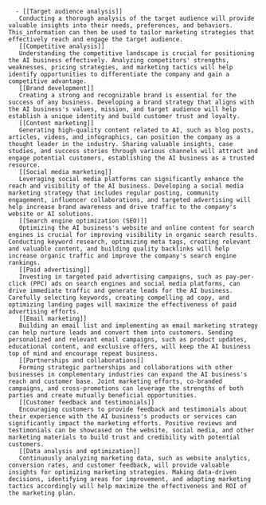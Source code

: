       - [[Target audience analysis]] 
       Conducting a thorough analysis of the target audience will provide valuable insights into their needs, preferences, and behaviors. This_information can then be used to tailor marketing strategies that effectively reach and engage the target audience.
       [[Competitive analysis]] 
       Understanding the competitive landscape is crucial for positioning the AI business effectively. Analyzing competitors' strengths, weaknesses, pricing strategies, and marketing tactics will help identify opportunities to differentiate the company and gain a competitive advantage.
       [[Brand development]] 
       Creating a strong and recognizable brand is essential for the success of any business. Developing a brand strategy that aligns with the AI business's values, mission, and target audience will help establish a unique identity and build customer trust and loyalty.
       [[Content marketing]] 
       Generating high-quality content related to AI, such as blog posts, articles, videos, and_infographics, can position the company as a thought leader in the industry. Sharing valuable insights, case studies, and success stories through various channels will attract and engage potential customers, establishing the AI business as a trusted resource.
       [[Social media marketing]] 
       Leveraging social media platforms can significantly enhance the reach and visibility of the AI business. Developing a social media marketing strategy that includes regular posting, community engagement, influencer collaborations, and targeted advertising will help increase brand awareness and drive traffic to the company's website or AI solutions.
       [[Search engine optimization (SEO)]] 
       Optimizing the AI business's website and online content for search engines is crucial for improving visibility in organic search results. Conducting keyword research, optimizing meta tags, creating relevant and valuable content, and building quality backlinks will help increase organic traffic and improve the company's search engine rankings.
       [[Paid advertising]] 
       Investing in targeted paid advertising campaigns, such as pay-per-click (PPC) ads on search engines and social media platforms, can drive immediate traffic and generate leads for the AI business. Carefully selecting keywords, creating compelling ad copy, and optimizing landing pages will maximize the effectiveness of paid advertising efforts.
       [[Email marketing]] 
       Building an email list and implementing an email marketing strategy can help nurture leads and convert them into customers. Sending personalized and relevant email campaigns, such as product updates, educational content, and exclusive offers, will keep the AI business top of mind and encourage repeat business.
       [[Partnerships and collaborations]] 
       Forming strategic partnerships and collaborations with other businesses in complementary industries can expand the AI business's reach and customer base. Joint marketing efforts, co-branded campaigns, and cross-promotions can leverage the strengths of both parties and create mutually beneficial opportunities.
       [[Customer feedback and testimonials]] 
       Encouraging customers to provide feedback and testimonials about their experience with the AI business's products or services can significantly impact the marketing efforts. Positive reviews and testimonials can be showcased on the website, social media, and other marketing materials to build trust and credibility with potential customers.
       [[Data analysis and optimization]] 
       Continuously analyzing marketing data, such as website analytics, conversion rates, and customer feedback, will provide valuable insights for optimizing marketing strategies. Making data-driven decisions, identifying areas for improvement, and adapting marketing tactics accordingly will help maximize the effectiveness and ROI of the marketing plan.


